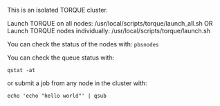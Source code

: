 This is an isolated TORQUE cluster.

Launch TORQUE on all nodes: /usr/local/scripts/torque/launch_all.sh
OR
Launch TORQUE nodes individually: /usr/local/scripts/torque/launch.sh

You can check the status of the nodes with:
`pbsnodes`

You can check the queue status with:

`qstat -at`

or submit a job from any node in the cluster with:

`echo 'echo "hello world"' | qsub`

